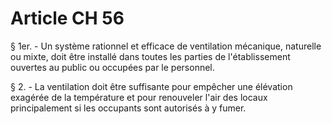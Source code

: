 # Article CH 56

§ 1er. - Un système rationnel et efficace de ventilation mécanique, naturelle ou mixte, doit être installé dans toutes les parties de l'établissement ouvertes au public ou occupées par le personnel.

§ 2. - La ventilation doit être suffisante pour empêcher une élévation exagérée de la température et pour renouveler l'air des locaux principalement si les occupants sont autorisés à y fumer.
